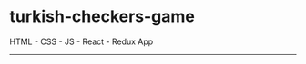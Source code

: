 # turkish-checkers-game

HTML - CSS - JS - React - Redux App

---

<!-- [See The Project]()

![tcgimg]()

[Patika](https://academy.patika.dev/tr/@alpk) -->
